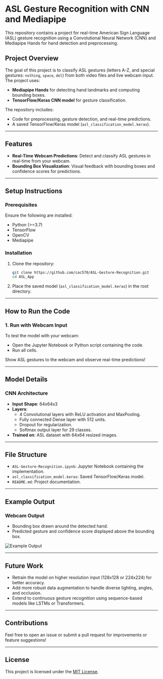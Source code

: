 # ASL Gesture Recognition with CNN and Mediapipe

This repository contains a project for real-time American Sign Language (ASL) gesture recognition using a Convolutional Neural Network (CNN) and Mediapipe Hands for hand detection and preprocessing.

## Project Overview

The goal of this project is to classify ASL gestures (letters A-Z, and special gestures: `nothing`, `space`, `del`) from both video files and live webcam input. The project uses:
- **Mediapipe Hands** for detecting hand landmarks and computing bounding boxes.
- **TensorFlow/Keras CNN model** for gesture classification.

The repository includes:
- Code for preprocessing, gesture detection, and real-time predictions.
- A saved TensorFlow/Keras model (`asl_classification_model.keras`).

---

## Features

- **Real-Time Webcam Predictions**: Detect and classify ASL gestures in real-time from your webcam.
- **Bounding Box Visualization**: Visual feedback with bounding boxes and confidence scores for predictions.

---

## Setup Instructions

### Prerequisites

Ensure the following are installed:
- Python (>=3.7)
- TensorFlow
- OpenCV
- Mediapipe

### Installation

1. Clone the repository:
   ```bash
   git clone https://github.com/cac570/ASL-Gesture-Recognition.git
   cd ASL_App
   ```
2. Place the saved model (`asl_classification_model.keras`) in the root directory.

---

## How to Run the Code

### 1. Run with Webcam Input

To test the model with your webcam:
- Open the Jupyter Notebook or Python script containing the code.
- Run all cells.

Show ASL gestures to the webcam and observe real-time predictions!

---

## Model Details

### CNN Architecture
- **Input Shape**: 64x64x3
- **Layers**:
  - 4 Convolutional layers with ReLU activation and MaxPooling.
  - Fully connected Dense layer with 512 units.
  - Dropout for regularization.
  - Softmax output layer for 29 classes.
- **Trained on**: ASL dataset with 64x64 resized images.

---

## File Structure

- `ASL-Gesture-Recognition.ipynb`: Jupyter Notebook containing the implementation.
- `asl_classification_model.keras`: Saved TensorFlow/Keras model.
- `README.md`: Project documentation.

---

## Example Output

### Webcam Output
- Bounding box drawn around the detected hand.
- Predicted gesture and confidence score displayed above the bounding box.

![Example Output](path/to/example-output-image.png)

---

## Future Work

- Retrain the model on higher resolution input (128x128 or 224x224) for better accuracy.
- Add more robust data augmentation to handle diverse lighting, angles, and occlusion.
- Extend to continuous gesture recognition using sequence-based models like LSTMs or Transformers.

---

## Contributions

Feel free to open an issue or submit a pull request for improvements or feature suggestions!

---

## License

This project is licensed under the [MIT License](LICENSE).

